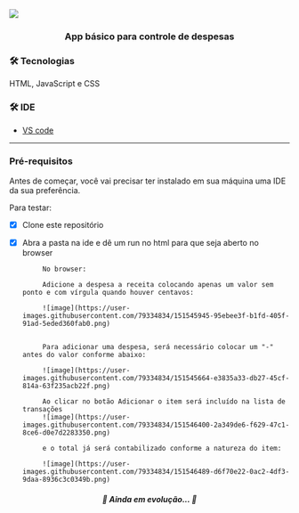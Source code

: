 <img src="https://img.shields.io/static/v1?label=Controle-Despesas&message=JS-HTML-CSS&color=7159c1&style=for-the-badge&logo=ghost"/>

<h3 align="center">App básico para controle de despesas</h3>

 ### 🛠 Tecnologias

HTML, JavaScript e CSS

 ### 🛠 IDE


- [VS code](https://code.visualstudio.com/) 
---

### Pré-requisitos

Antes de começar, você vai precisar ter instalado em sua máquina uma IDE da sua preferência.


Para testar:

- [x] Clone este repositório
- [x] Abra a pasta na ide e dê um run no html para que seja aberto no browser

           No browser:
           
           Adicione a despesa a receita colocando apenas um valor sem ponto e com vírgula quando houver centavos:
           
           ![image](https://user-images.githubusercontent.com/79334834/151545945-95ebee3f-b1fd-405f-91ad-5eded360fab0.png)


           Para adicionar uma despesa, será necessário colocar um "-"  antes do valor conforme abaixo:
           
           ![image](https://user-images.githubusercontent.com/79334834/151545664-e3835a33-db27-45cf-814a-63f235acb22f.png)
           
           Ao clicar no botão Adicionar o item será incluído na lista de transações
           ![image](https://user-images.githubusercontent.com/79334834/151546400-2a349de6-f629-47c1-8ce6-d0e7d2283350.png)
           
           e o total já será contabilizado conforme a natureza do item:
           
           ![image](https://user-images.githubusercontent.com/79334834/151546489-d6f70e22-0ac2-4df3-9daa-8936c3c0349b.png)

           
<h5 align="center"> 
	🚧  Ainda em evolução...  🚧
</h5>

